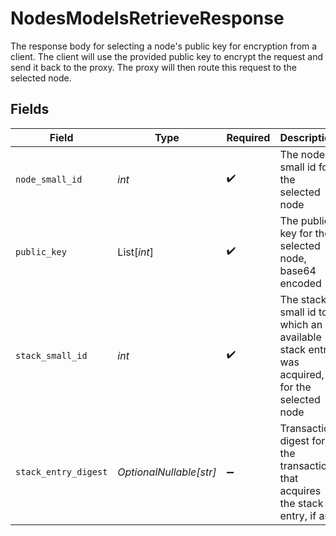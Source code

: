 # NodesModelsRetrieveResponse

The response body for selecting a node's public key for encryption
from a client. The client will use the provided public key to encrypt
the request and send it back to the proxy. The proxy will then route this
request to the selected node.


## Fields

| Field                                                                                    | Type                                                                                     | Required                                                                                 | Description                                                                              |
| ---------------------------------------------------------------------------------------- | ---------------------------------------------------------------------------------------- | ---------------------------------------------------------------------------------------- | ---------------------------------------------------------------------------------------- |
| `node_small_id`                                                                          | *int*                                                                                    | :heavy_check_mark:                                                                       | The node small id for the selected node                                                  |
| `public_key`                                                                             | List[*int*]                                                                              | :heavy_check_mark:                                                                       | The public key for the selected node, base64 encoded                                     |
| `stack_small_id`                                                                         | *int*                                                                                    | :heavy_check_mark:                                                                       | The stack small id to which an available stack entry was acquired, for the selected node |
| `stack_entry_digest`                                                                     | *OptionalNullable[str]*                                                                  | :heavy_minus_sign:                                                                       | Transaction digest for the transaction that acquires the stack entry, if any             |
